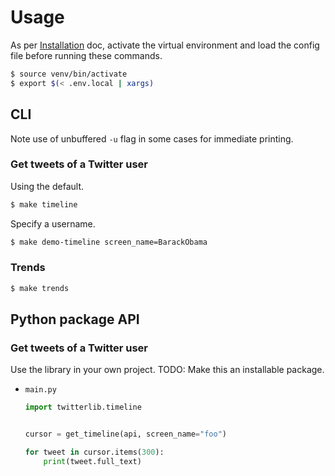 # Usage

As per [Installation](installation.md) doc, activate the virtual environment and load the config file before running these commands.

```sh
$ source venv/bin/activate
$ export $(< .env.local | xargs)
```


## CLI

Note use of unbuffered `-u` flag in some cases for immediate printing.

### Get tweets of a Twitter user

Using the default.

```sh
$ make timeline
```

Specify a username.

```sh
$ make demo-timeline screen_name=BarackObama
```

### Trends

```sh
$ make trends
```


## Python package API

### Get tweets of a Twitter user

Use the library in your own project. TODO: Make this an installable package.

- `main.py`
    ```python
    import twitterlib.timeline


    cursor = get_timeline(api, screen_name="foo")

    for tweet in cursor.items(300):
        print(tweet.full_text)
    ```
